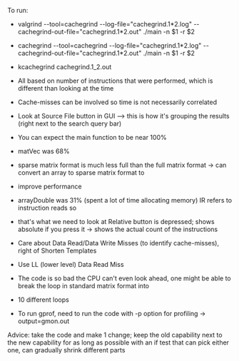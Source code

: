 To run:

- valgrind --tool=cachegrind --log-file="cachegrind.$1*$2.log" --cachegrind-out-file="cachegrind.$1*$2.out" ./main -n $1 -r $2

- cachegrind --tool=cachegrind --log-file="cachegrind.$1*$2.log" --cachegrind-out-file="cachegrind.$1*$2.out" ./main -n $1 -r $2

- kcachegrind cachegrind.$1\_$2.out

- All based on number of instructions that were performed, which is different than looking at the time
- Cache-misses can be involved so time is not necessarily correlated
- Look at Source File button in GUI --> this is how it's grouping the results (right next to the search query bar)
- You can expect the main function to be near 100%
- matVec was 68%
- sparse matrix format is much less full than the full matrix format -> can convert an array to sparse matrix format to
- improve performance
- arrayDouble was 31% (spent a lot of time allocating memory) IR refers to instruction reads so
- that's what we need to look at Relative button is depressed; shows absolute if you press it -> shows the actual count of the instructions
- Care about Data Read/Data Write Misses (to identify cache-misses), right of Shorten Templates
- Use LL (lower level) Data Read Miss
- The code is so bad the CPU can't even look ahead, one might be able to break the loop in standard matrix format into
- 10 different loops
- To run gprof, need to run the code with -p option for profiling -> output=gmon.out

Advice: take the code and make 1 change; keep the old capability next to the new capability for as long as possible with an if test that can pick either one, can gradually shrink different parts
